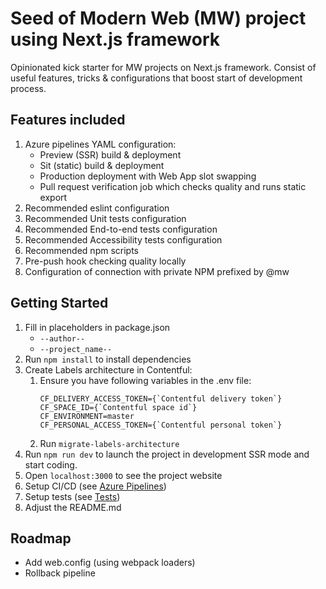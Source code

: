 # Seed of  Modern Web (MW) project using Next.js framework
Opinionated kick starter for MW projects on Next.js framework. Consist of useful  features, tricks  & configurations that boost start of development process.

## Features included
1. Azure pipelines YAML configuration:
    - Preview (SSR) build & deployment
    - Sit (static) build & deployment
    - Production deployment with Web App slot swapping
    - Pull request verification job which checks quality and runs static export
1. Recommended eslint configuration
1. Recommended Unit tests configuration
1. Recommended End-to-end tests configuration
1. Recommended Accessibility tests configuration
1. Recommended npm scripts
1. Pre-push hook checking quality locally
1. Configuration of connection with private NPM prefixed by @mw

## Getting Started
1. Fill in placeholders in package.json
    - `--author--`
    - `--project_name--`
1. Run `npm install`  to install dependencies
1. Create Labels architecture in Contentful:
    1. Ensure you have following variables in the .env file:
        ```
        CF_DELIVERY_ACCESS_TOKEN={`Contentful delivery token`}
        CF_SPACE_ID={`Contentful space id`}
        CF_ENVIRONMENT=master
        CF_PERSONAL_ACCESS_TOKEN={`Contentful personal token`}
        ```
    1. Run `migrate-labels-architecture`
1. Run `npm run dev` to launch the project in development SSR mode and start coding.
1. Open `localhost:3000` to see the project website
1. Setup CI/CD (see [Azure Pipelines](./docs/azure-pipelines.md))
1. Setup tests (see [Tests](./docs/tests.md))
1. Adjust the README.md

## Roadmap
- Add web.config (using webpack loaders)
- Rollback pipeline
